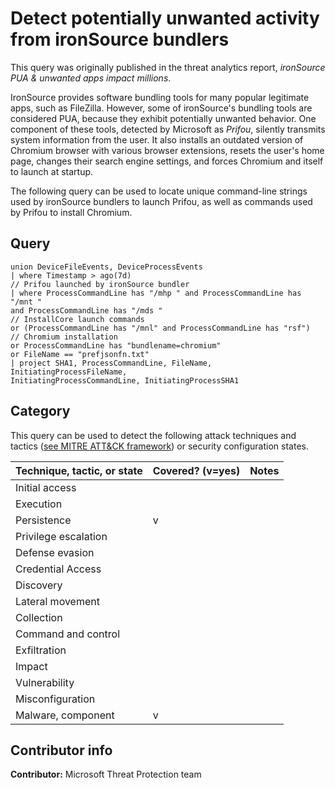 # Detect potentially unwanted activity from ironSource bundlers

This query was originally published in the threat analytics report, *ironSource PUA & unwanted apps impact millions*.

IronSource provides software bundling tools for many popular legitimate apps, such as FileZilla. However, some of ironSource's bundling tools are considered PUA, because they exhibit potentially unwanted behavior. One component of these tools, detected by Microsoft as *Prifou*, silently transmits system information from the user. It also installs an outdated version of Chromium browser with various browser extensions, resets the user's home page, changes their search engine settings, and forces Chromium and itself to launch at startup.

The following query can be used to locate unique command-line strings used by ironSource bundlers to launch Prifou, as well as commands used by Prifou to install Chromium.

## Query

```Kusto
union DeviceFileEvents, DeviceProcessEvents 
| where Timestamp > ago(7d)
// Prifou launched by ironSource bundler
| where ProcessCommandLine has "/mhp " and ProcessCommandLine has "/mnt " 
and ProcessCommandLine has "/mds "
// InstallCore launch commands
or (ProcessCommandLine has "/mnl" and ProcessCommandLine has "rsf")
// Chromium installation
or ProcessCommandLine has "bundlename=chromium"
or FileName == "prefjsonfn.txt"
| project SHA1, ProcessCommandLine, FileName, InitiatingProcessFileName,
InitiatingProcessCommandLine, InitiatingProcessSHA1
```

## Category

This query can be used to detect the following attack techniques and tactics ([see MITRE ATT&CK framework](https://attack.mitre.org/)) or security configuration states.

| Technique, tactic, or state | Covered? (v=yes) | Notes |
|-|-|-|
| Initial access |  |  |
| Execution |  |  |
| Persistence | v |  |
| Privilege escalation |  |  |
| Defense evasion |  |  |
| Credential Access |  |  |
| Discovery |  |  |
| Lateral movement |  |  |
| Collection |  |  |
| Command and control |  |  |
| Exfiltration |  |  |
| Impact |  |  |
| Vulnerability |  |  |
| Misconfiguration |  |  |
| Malware, component | v |  |

## Contributor info

**Contributor:** Microsoft Threat Protection team
